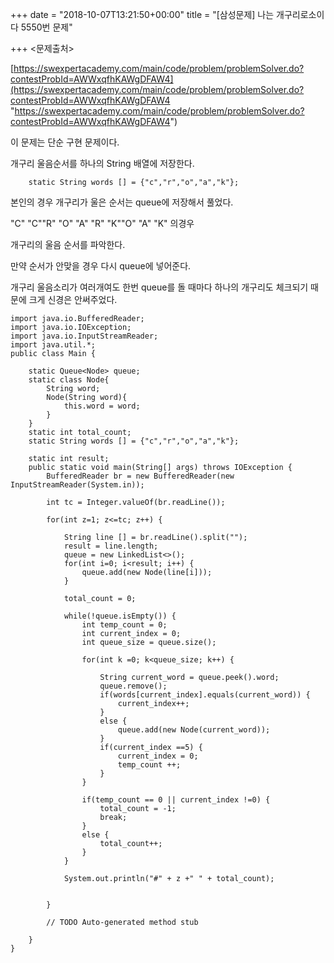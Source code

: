 +++
date = "2018-10-07T13:21:50+00:00"
title = "[삼성문제] 나는 개구리로소이다 5550번 문제"

+++
<문제출처>

[https://swexpertacademy.com/main/code/problem/problemSolver.do?contestProbId=AWWxqfhKAWgDFAW4](https://swexpertacademy.com/main/code/problem/problemSolver.do?contestProbId=AWWxqfhKAWgDFAW4 "https://swexpertacademy.com/main/code/problem/problemSolver.do?contestProbId=AWWxqfhKAWgDFAW4")

이 문제는 단순 구현 문제이다.

개구리 울음순서를 하나의 String 배열에 저장한다.

    	static String words [] = {"c","r","o","a","k"};

본인의 경우 개구리가 울은 순서는 queue에 저장해서 풀었다.

"C" "C""R" "O" "A" "R" "K""O" "A" "K" 의경우

개구리의 울음 순서를 파악한다.

만약 순서가 안맞을 경우 다시 queue에 넣어준다.

개구리 울음소리가 여러개여도 한번 queue를 돌 때마다 하나의 개구리도 체크되기 때문에 크게 신경은 안써주었다.

    import java.io.BufferedReader;
    import java.io.IOException;
    import java.io.InputStreamReader;
    import java.util.*;
    public class Main {
    
    	static Queue<Node> queue;
    	static class Node{
    		String word;
    		Node(String word){
    			this.word = word;
    		}
    	}
    	static int total_count;
    	static String words [] = {"c","r","o","a","k"};
    
    	static int result;
    	public static void main(String[] args) throws IOException {
    		BufferedReader br = new BufferedReader(new InputStreamReader(System.in));
    
    		int tc = Integer.valueOf(br.readLine());
    
    		for(int z=1; z<=tc; z++) {
    
    			String line [] = br.readLine().split("");
    			result = line.length;
    			queue = new LinkedList<>();
    			for(int i=0; i<result; i++) {
    				queue.add(new Node(line[i]));
    			}
    
    			total_count = 0;
    
    			while(!queue.isEmpty()) {
    				int temp_count = 0;
    				int current_index = 0;
    				int queue_size = queue.size();
    
    				for(int k =0; k<queue_size; k++) {
    
    					String current_word = queue.peek().word;
    					queue.remove();
    					if(words[current_index].equals(current_word)) {
    						current_index++;
    					}
    					else {
    						queue.add(new Node(current_word));
    					}
    					if(current_index ==5) {
    						current_index = 0;
    						temp_count ++;
    					}
    				}
    
    				if(temp_count == 0 || current_index !=0) {
    					total_count = -1;
    					break;
    				}
    				else {
    					total_count++;
    				}
    			}
    
    			System.out.println("#" + z +" " + total_count);
    
    
    		}
    
    		// TODO Auto-generated method stub
    
    	}
    }
    
